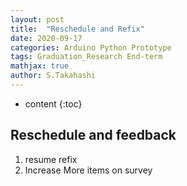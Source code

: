 ```yaml
---
layout: post
title:  "Reschedule and Refix"
date: 2020-09-17
categories: Arduino Python Prototype
tags: Graduation_Research End-term
mathjax: true
author: S.Takahashi
---
```


* content
{:toc}

## Reschedule and feedback

1. resume refix
2. Increase More items on survey